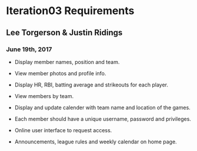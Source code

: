# Iteration03 Requirements

## Lee Torgerson & Justin Ridings

### June 19th, 2017


- Display member names, position and team.


- View member photos and profile info.


- Display HR, RBI, batting average and strikeouts for each player.


- View members by team.


- Display and update calender with team name and location of the games.


- Each member should have a unique username, password and privileges.


- Online user interface to request access.


- Announcements, league rules and weekly calendar on home page.



















